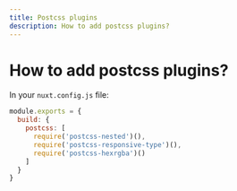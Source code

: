 ```yaml
---
title: Postcss plugins
description: How to add postcss plugins?
---
```


# How to add postcss plugins?

In your `nuxt.config.js` file:

```js
module.exports = {
  build: {
    postcss: [
      require('postcss-nested')(),
      require('postcss-responsive-type')(),
      require('postcss-hexrgba')()
    ]
  }
}
```
